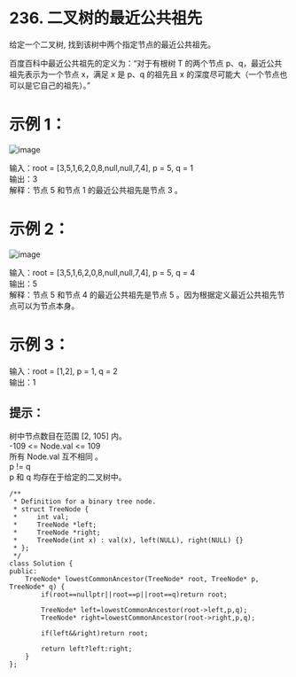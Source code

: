 # 236. 二叉树的最近公共祖先  

给定一个二叉树, 找到该树中两个指定节点的最近公共祖先。

百度百科中最近公共祖先的定义为：“对于有根树 T 的两个节点 p、q，最近公共祖先表示为一个节点 x，满足 x 是 p、q 的祖先且 x 的深度尽可能大（一个节点也可以是它自己的祖先）。”  

 

# 示例 1：  
![image](https://github.com/user-attachments/assets/a78d5506-fa77-4830-ab4d-0442637c16cd)  


输入：root = [3,5,1,6,2,0,8,null,null,7,4], p = 5, q = 1  
输出：3  
解释：节点 5 和节点 1 的最近公共祖先是节点 3 。  
# 示例 2：  
![image](https://github.com/user-attachments/assets/71ce47ad-7f78-477e-b668-c86351e20f00)  


输入：root = [3,5,1,6,2,0,8,null,null,7,4], p = 5, q = 4  
输出：5  
解释：节点 5 和节点 4 的最近公共祖先是节点 5 。因为根据定义最近公共祖先节点可以为节点本身。  
# 示例 3：  

输入：root = [1,2], p = 1, q = 2  
输出：1  
 

## 提示：  

树中节点数目在范围 [2, 105] 内。  
-109 <= Node.val <= 109  
所有 Node.val 互不相同 。  
p != q  
p 和 q 均存在于给定的二叉树中。  

```
/**
 * Definition for a binary tree node.
 * struct TreeNode {
 *     int val;
 *     TreeNode *left;
 *     TreeNode *right;
 *     TreeNode(int x) : val(x), left(NULL), right(NULL) {}
 * };
 */
class Solution {
public:
    TreeNode* lowestCommonAncestor(TreeNode* root, TreeNode* p, TreeNode* q) {
        if(root==nullptr||root==p||root==q)return root;

        TreeNode* left=lowestCommonAncestor(root->left,p,q);
        TreeNode* right=lowestCommonAncestor(root->right,p,q);

        if(left&&right)return root;

        return left?left:right;
    }
};

```
